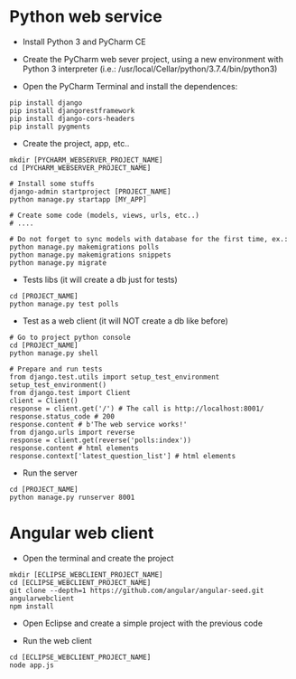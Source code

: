 # Python web service

* Install Python 3 and PyCharm CE 

* Create the PyCharm web sever project, using a new environment with Python 3 interpreter (i.e.: /usr/local/Cellar/python/3.7.4/bin/python3)

* Open the PyCharm Terminal and install the dependences:

```
pip install django
pip install djangorestframework
pip install django-cors-headers
pip install pygments
```

* Create the project, app, etc..
```
mkdir [PYCHARM_WEBSERVER_PROJECT_NAME]
cd [PYCHARM_WEBSERVER_PROJECT_NAME]

# Install some stuffs
django-admin startproject [PROJECT_NAME]
python manage.py startapp [MY_APP]

# Create some code (models, views, urls, etc..)
# ....

# Do not forget to sync models with database for the first time, ex.: 
python manage.py makemigrations polls 
python manage.py makemigrations snippets 
python manage.py migrate
```

* Tests libs (it will create a db just for tests)
    
```
cd [PROJECT_NAME]
python manage.py test polls
```
    
* Test as a web client (it will NOT create a db like before)
    
```
# Go to project python console
cd [PROJECT_NAME]
python manage.py shell

# Prepare and run tests
from django.test.utils import setup_test_environment
setup_test_environment()
from django.test import Client
client = Client()
response = client.get('/') # The call is http://localhost:8001/
response.status_code # 200
response.content # b'The web service works!' 
from django.urls import reverse
response = client.get(reverse('polls:index')) 
response.content # html elements
response.context['latest_question_list'] # html elements
```

* Run the server
```
cd [PROJECT_NAME]
python manage.py runserver 8001
```

# Angular web client

* Open the terminal and create the project
```
mkdir [ECLIPSE_WEBCLIENT_PROJECT_NAME]
cd [ECLIPSE_WEBCLIENT_PROJECT_NAME]
git clone --depth=1 https://github.com/angular/angular-seed.git angularwebclient
npm install
```

* Open Eclipse and create a simple project with the previous code

* Run the web client
```
cd [ECLIPSE_WEBCLIENT_PROJECT_NAME]
node app.js
```
